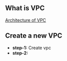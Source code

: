 ## What is VPC
[Architecture of VPC](https://www.javatpoint.com/aws-vpc)
## Create a new VPC
- **step-1:** Create vpc
- **step-2:** 


